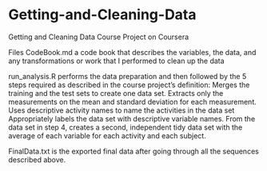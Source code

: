 # Getting-and-Cleaning-Data
Getting and Cleaning Data Course Project on Coursera

Files
  CodeBook.md a code book that describes the variables, the data, and any transformations or work that I performed to clean up the data

  run_analysis.R performs the data preparation and then followed by the 5 steps required as described in the course project’s definition:
      Merges the training and the test sets to create one data set.
      Extracts only the measurements on the mean and standard deviation for each measurement.
      Uses descriptive activity names to name the activities in the data set
      Appropriately labels the data set with descriptive variable names.
      From the data set in step 4, creates a second, independent tidy data set with the average of each variable for each activity and each subject.
 
  FinalData.txt is the exported final data after going through all the sequences described above.
